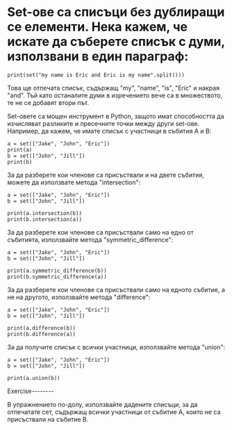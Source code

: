 # Set-ове са списъци без дублиращи се елементи. Нека кажем, че искате да съберете списък с думи, използвани в един параграф:

    print(set("my name is Eric and Eric is my name".split()))

Това ще отпечата списък, съдържащ "my", "name", "is", "Eric" и накрая "and". Тъй като останалите думи в изречението вече са в множеството, те не се добавят втори път.

Set-овете са мощен инструмент в Python, защото имат способността да изчисляват разликите и пресечните точки между други set-ове. Например, да кажем, че имате списък с участници в събития A и B:

    a = set(["Jake", "John", "Eric"])
    print(a)
    b = set(["John", "Jill"])
    print(b)

За да разберете кои членове са присъствали и на двете събития, можете да използвате метода "intersection":

    a = set(["Jake", "John", "Eric"])
    b = set(["John", "Jill"])
    
    print(a.intersection(b))
    print(b.intersection(a))

За да разберете кои членове са присъствали само на едно от събитията, използвайте метода "symmetric_difference":

    a = set(["Jake", "John", "Eric"])
    b = set(["John", "Jill"])
    
    print(a.symmetric_difference(b))
    print(b.symmetric_difference(a))

За да разберете кои членове са присъствали само на едното събитие, а не на другото, използвайте метода "difference":

    a = set(["Jake", "John", "Eric"])
    b = set(["John", "Jill"])
    
    print(a.difference(b))
    print(b.difference(a))

За да получите списък с всички участници, използвайте метода "union":

    a = set(["Jake", "John", "Eric"])
    b = set(["John", "Jill"])
    
    print(a.union(b))

Exercise--------

В упражнението по-долу, използвайте дадените списъци, за да отпечатате сет, съдържащ всички участници от събитие A, които не са присъствали на събитие B.